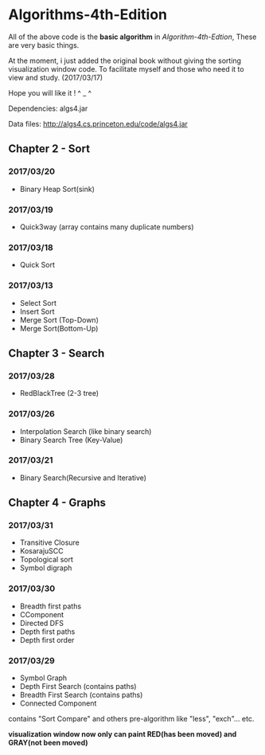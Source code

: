 # Algorithms-4th-Edition

All of the above code is the **basic algorithm** in *Algorithm-4th-Edtion*, These are very basic things. 

At the moment, i just added the original book without giving the sorting visualization window code. To facilitate myself and those who need it to view and study.  (2017/03/17)

Hope you will like it !            ^ _ ^

Dependencies: algs4.jar

Data files: http://algs4.cs.princeton.edu/code/algs4.jar



## Chapter 2 - Sort 

### 2017/03/20

- Binary Heap Sort(sink)

### 2017/03/19

- Quick3way (array contains many duplicate numbers)

### 2017/03/18

- Quick Sort

### 2017/03/13

- Select Sort 
- Insert Sort
- Merge Sort (Top-Down)
- Merge Sort(Bottom-Up)


## Chapter 3 - Search

### 2017/03/28
- RedBlackTree (2-3 tree)

### 2017/03/26
- Interpolation Search (like binary search)
- Binary Search Tree (Key-Value)

### 2017/03/21
- Binary Search(Recursive and Iterative)


## Chapter 4 - Graphs

### 2017/03/31
- Transitive Closure
- KosarajuSCC
- Topological sort
- Symbol digraph

### 2017/03/30
- Breadth first paths
- CComponent
- Directed DFS
- Depth first paths
- Depth first order

### 2017/03/29
- Symbol Graph
- Depth First Search (contains paths)
- Breadth First Search (contains paths)
- Connected Component

contains "Sort Compare" and others pre-algorithm like "less",  "exch"... etc.

**visualization window now only can paint RED(has been moved) and GRAY(not been moved)**